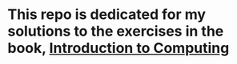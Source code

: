 # This repo is dedicated for my solutions to the exercises in the book, [Introduction to Computing](https://computingbook.org/) 

